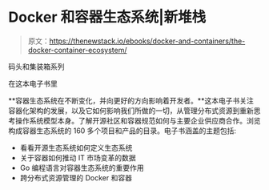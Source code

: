 # Docker 和容器生态系统|新堆栈

> 原文：<https://thenewstack.io/ebooks/docker-and-containers/the-docker-container-ecosystem/>

码头和集装箱系列

在这本电子书里

**容器生态系统在不断变化，并向更好的方向影响着开发者。**这本电子书关注容器化架构的发展，以及它如何影响我们所做的一切，从管理分布式资源到重新思考操作系统模型本身。了解开源社区和容器规范如何与主要企业供应商合作。浏览构成容器生态系统的 160 多个项目和产品的目录。电子书涵盖的主题包括:

*   看看开源生态系统如何定义生态系统
*   关于容器如何推动 IT 市场变革的数据
*   Go 编程语言对容器生态系统的重要作用
*   跨分布式资源管理的 Docker 和容器